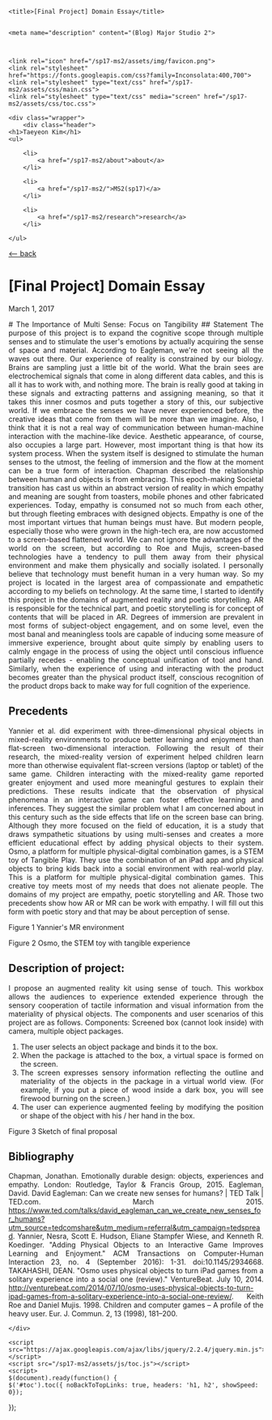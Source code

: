<!DOCTYPE html>
<html>

<head>
	<meta charset="utf-8">
	<meta http-equiv="X-UA-Compatible" content="IE=edge">
	<meta name="viewport" content="width=device-width, initial-scale=1, user-scalable=no">



	
	<title>[Final Project] Domain Essay</title>
	

	<meta name="description" content="(Blog) Major Studio 2">

	

	<link rel="icon" href="/sp17-ms2/assets/img/favicon.png">
	<link rel="stylesheet" 
	href="https://fonts.googleapis.com/css?family=Inconsolata:400,700">
	<link rel="stylesheet" type="text/css" href="/sp17-ms2/assets/css/main.css">
	<link rel="stylesheet" type="text/css" media="screen" href="/sp17-ms2/assets/css/toc.css">
</head>

<body>

	<div class="wrapper">
		<div class="header">
    <h1>Taeyeon Kim</h1>
    <ul>
        
        <li>
            <a href="/sp17-ms2/about">about</a>
        </li>
        
        <li>
            <a href="/sp17-ms2/">MS2(sp17)</a>
        </li>
        
        <li>
            <a href="/sp17-ms2/research">research</a>
        </li>
        
    </ul>
</div>

<div class="post">
	<div class="post__back">
       <a href="/sp17-ms2">&lt;-- back</a>
   </div>
   <div class="post__title">
       <h1>[Final Project] Domain Essay</h1>
   </div>
   <div class="post__date">
       <p>March 1, 2017</p>
   </div>
   <div class="post__meta">
       <p></p>
   </div>
   <div class="post__content" style="text-align: justify" ?> 
       <div id="toc"></div>
       # The Importance of Multi Sense: Focus on Tangibility
## Statement
 The purpose of this project is to expand the cognitive scope through multiple senses and to stimulate the user's emotions by actually acquiring the sense of space and material. According to Eagleman, we're not seeing all the waves out there. Our experience of reality is constrained by our biology. Brains are sampling just a little bit of the world. What the brain sees are electrochemical signals that come in along different data cables, and this is all it has to work with, and nothing more. The brain is really good at taking in these signals and extracting patterns and assigning meaning, so that it takes this inner cosmos and puts together a story of this, our subjective world. If we embrace the senses we have never experienced before, the creative ideas that come from them will be more than we imagine. Also, I think that it is not a real way of communication between human-machine interaction with the machine-like device. Aesthetic appearance, of course, also occupies a large part. However, most important thing is that how its system process. When the system itself is designed to stimulate the human senses to the utmost, the feeling of immersion and the flow at the moment can be a true form of interaction.
 Chapman described the relationship between human and objects is from embracing. This epoch-making Societal transition has cast us within an abstract version of reality in which empathy and meaning are sought from toasters, mobile phones and other fabricated experiences. Today, empathy is consumed not so much from each other, but through fleeting embraces with designed objects. Empathy is one of the most important virtues that human beings must have. But modern people, especially those who were grown in the high-tech era, are now accustomed to a screen-based flattened world. We can not ignore the advantages of the world on the screen, but according to Roe and Mujis, screen-based technologies have a tendency to pull them away from their physical environment and make them physically and socially isolated. I personally believe that technology must benefit human in a very human way. So my project is located in the largest area of compassionate and empathetic according to my beliefs on technology.
 At the same time, I started to identify this project in the domains of augmented reality and poetic storytelling. AR is responsible for the technical part, and poetic storytelling is for concept of contents that will be placed in AR. Degrees of immersion are prevalent in most forms of subject-object engagement, and on some level, even the most banal and meaningless tools are capable of inducing some measure of immersive experience, brought about quite simply by enabling users to calmly engage in the process of using the object until conscious influence partially recedes - enabling the conceptual unification of tool and hand. Similarly, when the experience of using and interacting with the product becomes greater than the physical product itself, conscious recognition of the product drops back to make way for full cognition of the experience. 

## Precedents
 Yannier et al. did experiment with three-dimensional physical objects in mixed-reality environments to produce better learning and enjoyment than flat-screen two-dimensional interaction. Following the result of their research, the mixed-reality version of experiment helped children learn more than otherwise equivalent flat-screen versions (laptop or tablet) of the same game. Children interacting with the mixed-reality game reported greater enjoyment and used more meaningful gestures to explain their predictions. These results indicate that the observation of physical phenomena in an interactive game can foster effective learning and inferences.   They suggest the similar problem what I am concerned about in this century such as the side effects that life on the screen base can bring. Although they more focused on the field of education, it is a study that draws sympathetic situations by using multi-senses and creates a more efficient educational effect by adding physical objects to their system.
 Osmo, a platform for multiple physical-digital combination games, is a STEM toy of Tangible Play. They use the combination of an iPad app and physical objects to bring kids back into a social environment with real-world play. This is a platform for multiple physical-digital combination games. This creative toy meets most of my needs that does not alienate people.
 The domains of my project are empathy, poetic storytelling and AR. Those two precedents show how AR or MR can be work with empathy. I will fill out this form with poetic story and that may be about perception of sense.

Figure 1 Yannier's MR environment

Figure 2 Osmo, the STEM toy with tangible experience

## Description of project:
 I propose an augmented reality kit using sense of touch. This workbox allows the audiences to experience extended experience through the sensory cooperation of tactile information and visual information from the materiality of physical objects.
 The components and user scenarios of this project are as follows.
 Components: Screened box (cannot look inside) with camera, multiple object packages.
 1.	The user selects an object package and binds it to the box.
 2.	When the package is attached to the box, a virtual space is formed on the screen.
 3.	The screen expresses sensory information reflecting the outline and materiality of the objects in the package in a virtual world view. (For example, if you put a piece of wood inside a dark box, you will see firewood burning on the screen.)
 4.	The user can experience augmented feeling by modifying the position or shape of the object with his / her hand in the box.


Figure 3 Sketch of final proposal

## Bibliography
Chapman, Jonathan. Emotionally durable design: objects, experiences and empathy. London: Routledge, Taylor & Francis Group, 2015.
Eagleman, David. David Eagleman: Can we create new senses for humans? | TED Talk | TED.com. March 2015. https://www.ted.com/talks/david_eagleman_can_we_create_new_senses_for_humans?utm_source=tedcomshare&utm_medium=referral&utm_campaign=tedspread.
Yannier, Nesra, Scott E. Hudson, Eliane Stampfer Wiese, and Kenneth R. Koedinger. "Adding Physical Objects to an Interactive Game Improves Learning and Enjoyment." ACM Transactions on Computer-Human Interaction 23, no. 4 (September 2016): 1-31. doi:10.1145/2934668.
TAKAHASHI, DEAN. "Osmo uses physical objects to turn iPad games from a solitary experience into a social one (review)." VentureBeat. July 10, 2014. http://venturebeat.com/2014/07/10/osmo-uses-physical-objects-to-turn-ipad-games-from-a-solitary-experience-into-a-social-one-review/.
Keith Roe and Daniel Mujis. 1998. Children and computer games – A profile of the heavy user. Eur. J. Commun. 2, 13 (1998), 181–200.




   </div>
</div>




	</div>

	<script src="https://ajax.googleapis.com/ajax/libs/jquery/2.2.4/jquery.min.js"></script>
	<script src="/sp17-ms2/assets/js/toc.js"></script>
	<script>
	$(document).ready(function() {
    $('#toc').toc({ noBackToTopLinks: true, headers: 'h1, h2', showSpeed: 0});
});
	</script>

</body>

</html>

